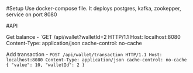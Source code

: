 #Setup
Use docker-compose file. It deploys postgres, kafka, zookepper, service on port 8080

#API

Get balance -
`GET /api/wallet?walletId=2 HTTP/1.1
Host: localhost:8080
Content-Type: application/json
cache-control: no-cache


Add transaction - `POST /api/wallet/transaction HTTP/1.1
                   Host: localhost:8080
                   Content-Type: application/json
                   cache-control: no-cache
                   {
                   	"value": 10,
                   	"walletId": 2
                   }`
